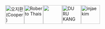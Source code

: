 <!-- sponsors --><a href="https://github.com/134130"><img src="https://github.com/134130.png" width="60px" alt="오지환 (Cooper)" /></a><a href="https://github.com/robertothais"><img src="https://github.com/robertothais.png" width="60px" alt="Roberto Thais" /></a><a href="https://github.com/1kko"><img src="https://github.com/1kko.png" width="60px" alt="" /></a><a href="https://github.com/happydeveloper"><img src="https://github.com/happydeveloper.png" width="60px" alt="DU RU KANG " /></a><a href="https://github.com/injae-kim"><img src="https://github.com/injae-kim.png" width="60px" alt="injae kim" /></a><!-- sponsors -->
